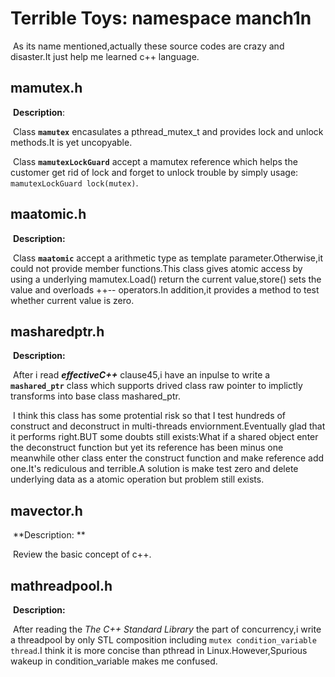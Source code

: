 # Terrible Toys: namespace manch1n

​	As its name mentioned,actually these source codes are crazy and disaster.It just help me learned c++ language.

## mamutex.h

​	**Description**:

​		Class **`mamutex`** encasulates a pthread_mutex_t and provides lock and unlock methods.It is yet uncopyable.     

​		Class **`mamutexLockGuard`** accept a mamutex reference which helps the customer get rid of lock and forget to unlock trouble by simply usage: `mamutexLockGuard lock(mutex)`.    

## maatomic.h

​	**Description:**  

​		Class **`maatomic`** accept a arithmetic type as template parameter.Otherwise,it could not provide member functions.This class gives atomic access by using a underlying mamutex.Load() return the current value,store() sets the value and overloads ++-- operators.In addition,it provides a method to test whether current value is zero.   

## masharedptr.h

​	**Description:**  

​		After i read ***effectiveC++*** clause45,i have an inpulse to write a **`mashared_ptr`** class which supports drived class raw pointer to implictly transforms into base class mashared_ptr.  

​		I think this class has some protential risk so that I test hundreds of construct and deconstruct in multi-threads enviornment.Eventually glad that it performs right.BUT some doubts still exists:What if a shared object enter the deconstruct function but yet its reference has been minus one meanwhile other class enter the construct function and make reference add one.It's rediculous and terrible.A solution is make test zero and delete underlying data as a atomic operation but problem still exists.

## mavector.h

​	**Description: **

​		Review the basic concept of c++.

## mathreadpool.h

​	**Description:**

​		After reading the *The C++ Standard Library* the part of concurrency,i write a threadpool by only STL composition  including `mutex condition_variable thread`.I think it is more concise than pthread in Linux.However,Spurious wakeup in condition_variable makes me confused.